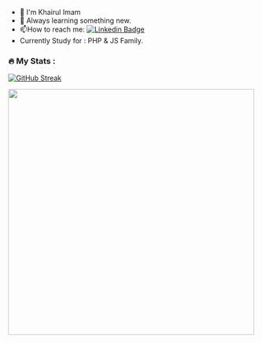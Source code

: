 

- :wave: I'm Khairul Imam
- :seedling: Always learning something new.
- :mailbox:How to reach me: [![Linkedin Badge](https://img.shields.io/badge/-khairulkrhacx-blue?style=flat&logo=Linkedin&logoColor=white)](https://www.linkedin.com/in/khairul-imam-703849192/)
- Currently Study for : PHP & JS Family.

### :fire: My Stats :
[![GitHub Streak](http://github-readme-streak-stats.herokuapp.com?user=khairulkrhacx&theme=dark&background=000000)](https://git.io/streak-stats)

<div id="header">
  <img src="https://thumbs.gfycat.com/AcceptableGreedyDutchsmoushond-size_restricted.gif" width="500"/>
</div>
